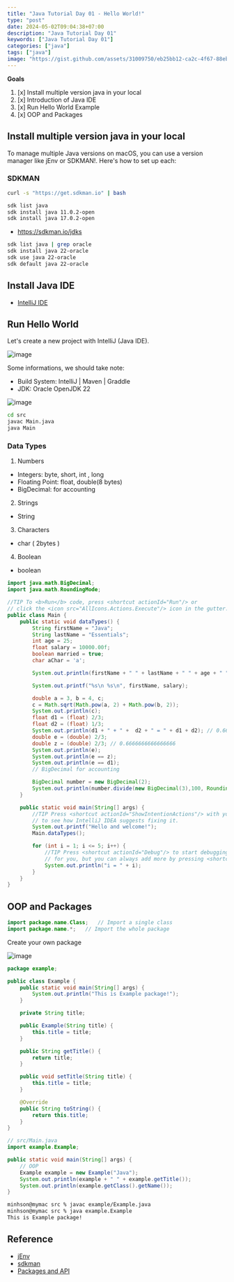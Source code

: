 ```yaml
---
title: "Java Tutorial Day 01 - Hello World!"
type: "post"
date: 2024-05-02T09:04:38+07:00
description: "Java Tutorial Day 01"
keywords: ["Java Tutorial Day 01"]
categories: ["java"]
tags: ["java"]
image: "https://gist.github.com/assets/31009750/eb25bb12-ca2c-4f67-88eb-4f472e74711c"
---
```


**Goals**

1. [x] Install multiple version java in your local
2. [x] Introduction of Java IDE
3. [x] Run Hello World Example
4. [x] OOP and Packages

## Install multiple version java in your local

To manage multiple Java versions on macOS, you can use a version manager like jEnv or SDKMAN!. Here's how to set up each:

### SDKMAN

```sh
curl -s "https://get.sdkman.io" | bash
```

```sh
sdk list java
sdk install java 11.0.2-open
sdk install java 17.0.2-open
```

- https://sdkman.io/jdks

```sh
sdk list java | grep oracle
sdk install java 22-oracle
sdk use java 22-oracle
sdk default java 22-oracle
```

## Install Java IDE

- [IntelliJ IDE](https://www.jetbrains.com/idea/)

## Run Hello World

Let's create a new project with IntelliJ (Java IDE).

![image](https://gist.github.com/assets/31009750/091c0816-4259-4bff-8260-182ae5a829b7)

Some informations, we should take note:

- Build System: IntelliJ | Maven | Graddle
- JDK: Oracle OpenJDK 22

![image](https://gist.github.com/assets/31009750/0dc95cd9-5061-47e0-ac02-d3b696ec545e)

```sh
cd src
javac Main.java
java Main
```

### Data Types

1. Numbers

- Integers: byte, short, int , long
- Floating Point: float, double(8 bytes)
- BigDecimal: for accounting

2. Strings

- String

3. Characters

- char ( 2bytes )

4. Boolean

- boolean

```java
import java.math.BigDecimal;
import java.math.RoundingMode;

//TIP To <b>Run</b> code, press <shortcut actionId="Run"/> or
// click the <icon src="AllIcons.Actions.Execute"/> icon in the gutter.
public class Main {
    public static void dataTypes() {
        String firstName = "Java";
        String lastName = "Essentials";
        int age = 25;
        float salary = 10000.00f;
        boolean married = true;
        char aChar = 'a';

        System.out.println(firstName + " " + lastName + " " + age + " " + salary + " " + married + " " + aChar);

        System.out.printf("%s\n %s\n", firstName, salary);

        double a = 3, b = 4, c;
        c = Math.sqrt(Math.pow(a, 2) + Math.pow(b, 2));
        System.out.println(c);
        float d1 = (float) 2/3;
        float d2 = (float) 1/3;
        System.out.println(d1 + " + " +  d2 + " = " + d1 + d2); // 0.6666667 + 0.33333334 = 0.66666670.33333334
        double e = (double) 2/3;
        double z = (double) 2/3; // 0.6666666666666666
        System.out.println(e);
        System.out.println(e == z);
        System.out.println(e == d1);
        // BigDecimal for accounting

        BigDecimal number = new BigDecimal(2);
        System.out.println(number.divide(new BigDecimal(3),100, RoundingMode.HALF_UP));
    }

    public static void main(String[] args) {
        //TIP Press <shortcut actionId="ShowIntentionActions"/> with your caret at the highlighted text
        // to see how IntelliJ IDEA suggests fixing it.
        System.out.printf("Hello and welcome!");
        Main.dataTypes();

        for (int i = 1; i <= 5; i++) {
            //TIP Press <shortcut actionId="Debug"/> to start debugging your code. We have set one <icon src="AllIcons.Debugger.Db_set_breakpoint"/> breakpoint
            // for you, but you can always add more by pressing <shortcut actionId="ToggleLineBreakpoint"/>.
            System.out.println("i = " + i);
        }
    }
}
```

## OOP and Packages

```java
import package.name.Class;   // Import a single class
import package.name.*;   // Import the whole package
```

Create your own package

![image](https://gist.github.com/assets/31009750/5e678e69-b362-490e-a559-21d8895ab060)

```java
package example;

public class Example {
    public static void main(String[] args) {
        System.out.println("This is Example package!");
    }

    private String title;

    public Example(String title) {
        this.title = title;
    }

    public String getTitle() {
        return title;
    }

    public void setTitle(String title) {
        this.title = title;
    }

    @Override
    public String toString() {
        return this.title;
    }
}
```

```java
// src/Main.java
import example.Example;

public static void main(String[] args) {
    // OOP
    Example example = new Example("Java");
    System.out.println(example + " " + example.getTitle());
    System.out.println(example.getClass().getName());
}
```

```sh
minhson@mymac src % javac example/Example.java
minhson@mymac src % java example.Example
This is Example package!
```

## Reference

- [jEnv](https://www.jenv.be/)
- [sdkman](https://sdkman.io/install)
- [Packages and API](https://docs.oracle.com/en/java/javase/22/docs/api/index.html)
